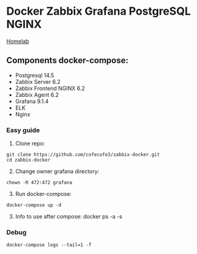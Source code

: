 # Docker Zabbix Grafana PostgreSQL NGINX 
 [Homelab]( https://akmalov.com/blog/zabbix-grafana-docker/)

## Components docker-compose:

- Postgresql 14.5
- Zabbix Server 6.2
- Zabbix Frontend NGINX 6.2
- Zabbix Agent 6.2
- Grafana 9.1.4
- ELK
- Nginx

### Easy guide

1) Clone repo:
```
git clone https://github.com/cofecofe3/zabbix-docker.git
cd zabbix-docker
```

2) Change owner grafana directory:

```
chown -R 472:472 grafana
```

3) Run docker-compose:
```
docker-compose up -d
```

3) Info to use after compose:
docker ps -a -s

### Debug
```
docker-compose logs --tail=1 -f
```
